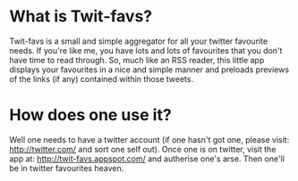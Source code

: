What is Twit-favs?
==================

Twit-favs is a small and simple aggregator for all your twitter favourite needs. If you're like me, you have lots and lots of favourites that you don't have time to read through. So, much like an RSS reader, this little app displays your favourites in a nice and simple manner and preloads previews of the links (if any) contained within those tweets.

How does one use it?
====================

Well one needs to have a twitter account (if one hasn't got one, please visit: http://twitter.com/ and sort one self out). Once one is on twitter, visit the app at: http://twit-favs.appspot.com/ and autherise one's arse. Then one'll be in twitter favourites heaven.